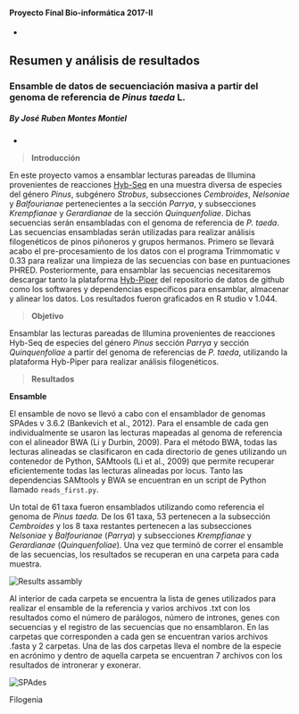 ####  Proyecto Final Bio-informática 2017-II 
-
## Resumen y análisis de resultados

### Ensamble de datos de secuenciación masiva a partir del genoma de referencia de *Pinus taeda* L.

##### By José Ruben Montes Montiel
-

> **Introducción**
 
En este proyecto vamos a ensamblar lecturas pareadas de Illumina provenientes de reacciones [Hyb-Seq](http://www.bioone.org/doi/pdf/10.3732/apps.1400042) en una muestra diversa de especies del género *Pinus*, subgénero *Strobus*, subsecciones *Cembroides*, *Nelsoniae* y *Balfourianae* pertenecientes a la sección *Parrya*, y subsecciones *Krempfianae* y *Gerardianae* de la sección *Quinquenfoliae*. Dichas secuencias serán ensambladas con el genoma de referencia de *P. taeda*. Las secuencias ensambladas serán utilizadas para realizar análisis filogenéticos de pinos piñoneros y grupos hermanos. 
Primero se llevará acabo el pre-procesamiento de los datos con el programa Trimmomatic v 0.33 para realizar una limpieza de las secuencias con base en puntuaciones PHRED. Posteriormente, para ensamblar las secuencias necesitaremos descargar tanto la plataforma [Hyb-Piper](https://github.com/mossmatters/HybPiper/wiki/Installation) del repositorio de datos de github como los softwares y dependencias específicos para ensamblar, almacenar y alinear los datos. Los resultados fueron graficados en R studio v 1.044.

> **Objetivo**

Ensamblar las lecturas pareadas de Illumina provenientes de reacciones Hyb-Seq de especies del género *Pinus* sección *Parrya* y sección *Quinquenfoliae* a partir del genoma de referencias de *P. taeda*, utilizando la plataforma Hyb-Piper para realizar análisis filogenéticos.

> **Resultados**

**Ensamble**

El ensamble de novo se llevó a cabo con el ensamblador de genomas SPAdes v 3.6.2 (Bankevich et al., 2012). Para el ensamble de cada gen individualmente se usaron las lecturas mapeadas al genoma de referencia con el alineador BWA (Li y Durbin, 2009). Para el método BWA, todas las lecturas alineadas se clasificaron en cada directorio de genes utilizando un contenedor de Python, SAMtools (Li et al., 2009) que permite recuperar eficientemente todas las lecturas alineadas por locus. Tanto las dependencias SAMtools y BWA se encuentran en un script de Python llamado `reads_first.py`. 

Un total de 61 taxa fueron ensamblados utilizando como referencia el genoma de *Pinus taeda.* De los 61 taxa, 53 pertenecen a la subsección *Cembroides* y los 8 taxa restantes pertenecen a las subsecciones *Nelsoniae* y *Balfourianae* (*Parrya*) y subsecciones *Krempfianae* y *Gerardianae* (*Quinquenfoliae*). 
Una vez que terminó de correr el ensamble de las secuencias, los resultados se recuperan en una carpeta para cada muestra.

![Results assambly](https://github.com/JR-Montes/ProyectoFinalBioinf2017-II/blob/master/Results%20assambly.jpeg)

Al interior de cada carpeta se encuentra la lista de genes utilizados para realizar el ensamble de la referencia y varios archivos .txt con los resultados como el número de parálogos, número de intrones, genes con secuencias y el registro de las secuencias que no ensamblaron. En las carpetas que corresponden a cada gen se encuentran varios archivos .fasta y 2 carpetas. Una de las dos carpetas lleva el nombre de la especie en acrónimo y dentro de aquella carpeta se encuentran 7 archivos con los resultados de intronerar y exonerar.

![SPAdes](https://github.com/JR-Montes/ProyectoFinalBioinf2017-II/blob/master/results_spades.jpeg)

 
Filogenia



